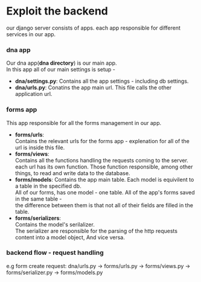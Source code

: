 # Exploit the backend
our django server consists of apps. each app responsible for different services in our app.

### dna app
Our dna app(**dna directory**) is our main app.  
In this app all of our main settings is setup - 
- **dna/settings.py**:
  Contains all the app settings - including db settings.
- **dna/urls.py**:
  Conatins the app main url. This file calls the other application url.
  
### forms app
  This app responsible for all the forms management in our app.
  - **forms/urls**:  
    Contains the relevant urls for the forms app - explenation for all of the url is inside this file.
  - **forms/views**:  
    Contains all the functions handling the requests coming to the server. each url has its own function.
    Those function responsible, among other things, to read and write data to the database.
  - **forms/models**:
    Contains the app main table. Each model is equivilent to a table in the specified db.  
    All of our forms, has one model - one table. All of the app's forms saved in the same table -  
    the difference between them is that not all of their fields are filled in the table.  
  - **forms/serializers**:  
    Contains the model's serilalizer.  
    The serializer are responsible for the parsing of the http requests content into a model object, And vice versa.


### backend flow - request handling
e.g form create request:
dna/urls.py -> forms/urls.py -> forms/views.py -> forms/serializer.py -> forms/models.py
